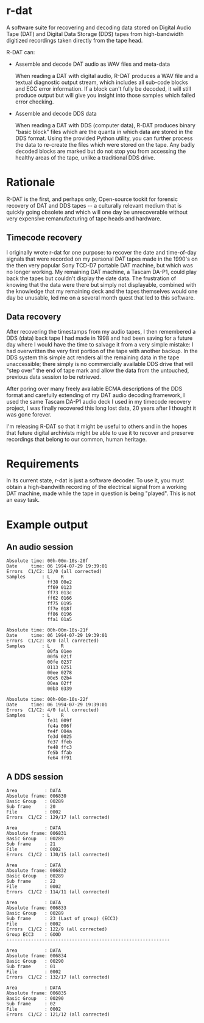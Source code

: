 # r-dat
A software suite for recovering and decoding data stored on Digital Audio Tape
(DAT) and Digital Data Storage (DDS) tapes from high-bandwidth digitized
recordings taken directly from the tape head.

R-DAT can:

* Assemble and decode DAT audio as WAV files and meta-data

   When reading a DAT with digital audio, R-DAT produces a WAV file and a
   textual diagnostic output stream, which includes all sub-code blocks and ECC
   error information. If a block can't fully be decoded, it will still produce
   output but will give you insight into those samples which failed error checking.

* Assemble and decode DDS data

   When reading a DAT with DDS (computer data), R-DAT produces binary "basic
   block" files which are the quanta in which data are stored in the DDS format.
   Using the provided Python utility, you can further process the data to re-create
   the files which were stored on the tape. Any badly decoded blocks are marked but
   do not stop you from accessing the healthy areas of the tape, unlike a traditional
   DDS drive.

# Rationale
R-DAT is the first, and perhaps only, Open-source tookit for forensic recovery
of DAT and DDS tapes -- a culturally relevant medium that is quickly going
obsolete and which will one day be unrecoverable without very expensive
remanufacturing of tape heads and hardware.

## Timecode recovery

I originally wrote r-dat for one purpose: to recover the date and time-of-day
signals that were recorded on my personal DAT tapes made in the 1990's
on the then very popular Sony TCD-D7 portable DAT machine, but which was no
longer working. My remaining DAT machine, a Tascam DA-P1, could play back the
tapes but couldn't display the date data. The frustration of knowing that the
data were there but simply not displayable, combined with the knowledge that
my remaining deck and the tapes themselves would one day be unusable, led me
on a several month quest that led to this software.

## Data recovery

After recovering the timestamps from my audio tapes, I then remembered a DDS
(data) back tape I had made in 1998 and had been saving for a future day
where I would have the time to salvage it from a very simple mistake: I had
overwritten the very first portion of the tape with another backup. In the
DDS system this simple act renders all the remaining data in the tape
unaccessible; there simply is no commercially available DDS drive that
will "step over" the end of tape mark and allow the data from the untouched,
previous data session to be retrieved.

After poring over many freely available ECMA descriptions of the DDS format
and carefully extending of my DAT audio decoding framework, I used the same
Tascam DA-P1 audio deck I used in my timecode recovery project, I was finally
recovered this long lost data, 20 years after I thought it was gone forever.

I'm releasing R-DAT so that it might be useful to others and in the hopes that
future digital archivists might be able to use it to recover and preserve
recordings that belong to our common, human heritage.

# Requirements

In its current state, r-dat is just a software decoder. To use it, you must
obtain a high-bandwith recording of the electrical signal from a working
DAT machine, made while the tape in question is being "played". This is not
an easy task.

# Example output

## An audio session

```
Absolute time: 00h-00m-10s-20f
Date     time: 06 1994-07-29 19:39:01
Errors  C1/C2: 12/0 (all corrected)
Samples      : L    R
               ff38 00e2
               ff69 0123
               ff73 013c
               ff62 0166
               ff75 0195
               ff7e 018f
               ff86 0196
               ffa1 01a5

Absolute time: 00h-00m-10s-21f
Date     time: 06 1994-07-29 19:39:01
Errors  C1/C2: 8/0 (all corrected)
Samples      : L    R
               00fa 01ee
               00f6 021f
               00fe 0237
               0113 0251
               00ee 0278
               00e5 02b4
               00ea 02ff
               00b3 0339

Absolute time: 00h-00m-10s-22f
Date     time: 06 1994-07-29 19:39:01
Errors  C1/C2: 4/0 (all corrected)
Samples      : L    R
               fe31 009f
               fe4a 006f
               fe4f 004a
               fe3d 0025
               fe37 ffeb
               fe48 ffc3
               fe5b ffab
               fe64 ff91
```

## A DDS session

```
Area          : DATA
Absolute frame: 006830
Basic Group   : 00289
Sub frame     : 20
File          : 0002
Errors  C1/C2 : 129/17 (all corrected)

Area          : DATA
Absolute frame: 006831
Basic Group   : 00289
Sub frame     : 21
File          : 0002
Errors  C1/C2 : 130/15 (all corrected)

Area          : DATA
Absolute frame: 006832
Basic Group   : 00289
Sub frame     : 22
File          : 0002
Errors  C1/C2 : 114/11 (all corrected)

Area          : DATA
Absolute frame: 006833
Basic Group   : 00289
Sub frame     : 23 (Last of group) (ECC3)
File          : 0002
Errors  C1/C2 : 122/9 (all corrected)
Group ECC3    : GOOD
------------------------------------------------------------

Area          : DATA
Absolute frame: 006834
Basic Group   : 00290
Sub frame     : 01
File          : 0002
Errors  C1/C2 : 132/17 (all corrected)

Area          : DATA
Absolute frame: 006835
Basic Group   : 00290
Sub frame     : 02
File          : 0002
Errors  C1/C2 : 121/12 (all corrected)
```
